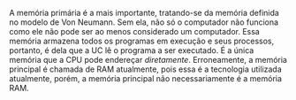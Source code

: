 A memória primária é a mais importante, tratando-se da memória definida no modelo de Von Neumann. Sem ela, não só o computador não funciona como ele não pode ser ao menos considerado um computador.
Essa memória armazena todos os programas em execução e seus processos, portanto, é dela que a UC lê o programa a ser executado.
É a única memória que a CPU pode endereçar *diretamente*.
Erroneamente, a memória principal é chamada de RAM atualmente, pois essa é a tecnologia utilizada atualmente, porém, a memória principal não necessariamente é a memória RAM.